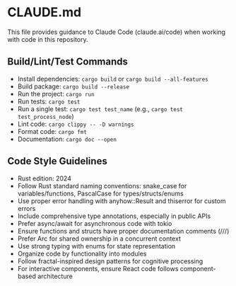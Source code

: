 # CLAUDE.md

This file provides guidance to Claude Code (claude.ai/code) when working with code in this repository.

## Build/Lint/Test Commands
- Install dependencies: `cargo build` or `cargo build --all-features`
- Build package: `cargo build --release`
- Run the project: `cargo run` 
- Run tests: `cargo test`
- Run a single test: `cargo test test_name` (e.g., `cargo test test_process_node`)
- Lint code: `cargo clippy -- -D warnings`
- Format code: `cargo fmt`
- Documentation: `cargo doc --open`

## Code Style Guidelines
- Rust edition: 2024
- Follow Rust standard naming conventions: snake_case for variables/functions, PascalCase for types/structs/enums
- Use proper error handling with anyhow::Result and thiserror for custom errors
- Include comprehensive type annotations, especially in public APIs
- Prefer async/await for asynchronous code with tokio
- Ensure functions and structs have proper documentation comments (///)
- Prefer Arc for shared ownership in a concurrent context
- Use strong typing with enums for state representation
- Organize code by functionality into modules
- Follow fractal-inspired design patterns for cognitive processing
- For interactive components, ensure React code follows component-based architecture